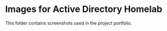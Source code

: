 # Images for Active Directory Homelab  
This folder contains screenshots used in the project portfolio.  
